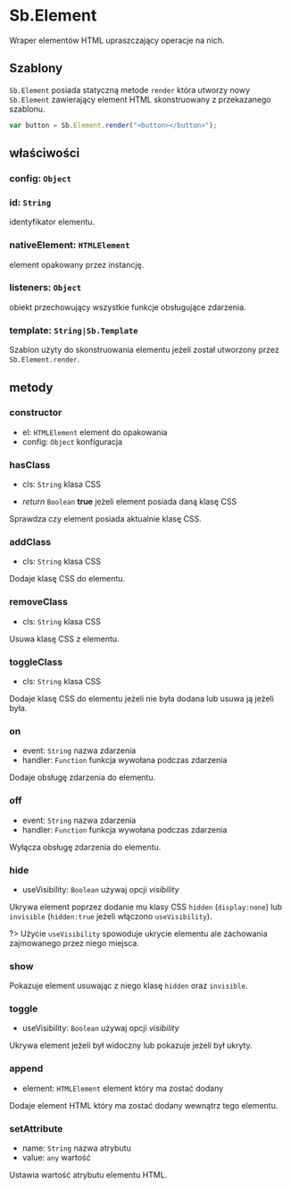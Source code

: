 # Sb.Element

Wraper elementów HTML upraszczający operacje na nich.

## Szablony

`Sb.Element` posiada statyczną metode `render` która utworzy nowy `Sb.Element` zawierający element
HTML skonstruowany z przekazanego szablonu.

```js
var button = Sb.Element.render("<button></button>");
```

## właściwości

### config: `Object`

### id: `String`
identyfikator elementu.

### nativeElement: `HTMLElement`
element opakowany przez instancję.

### listeners: `Object`
obiekt przechowujący wszystkie funkcje obsługujące zdarzenia.

### template: `String|Sb.Template` 
Szablon użyty do skonstruowania elementu jeżeli został utworzony przez `Sb.Element.render`.

## metody

### constructor
- el: `HTMLElement` element do opakowania
- config: `Object` konfiguracja

### hasClass
- cls: `String` klasa CSS

- *return* `Boolean` **true** jeżeli element posiada daną klasę CSS

Sprawdza czy element posiada aktualnie klasę CSS.

### addClass
- cls: `String` klasa CSS

Dodaje klasę CSS do elementu.

### removeClass
- cls: `String` klasa CSS

Usuwa klasę CSS z elementu.

### toggleClass
- cls: `String` klasa CSS

Dodaje klasę CSS do elementu jeżeli nie była dodana lub usuwa ją jeżeli była.

### on
- event: `String` nazwa zdarzenia
- handler: `Function` funkcja wywołana podczas zdarzenia

Dodaje obsługę zdarzenia do elementu.

### off
- event: `String` nazwa zdarzenia
- handler: `Function` funkcja wywołana podczas zdarzenia

Wyłącza obsługę zdarzenia do elementu.

### hide
- useVisibility: `Boolean` używaj opcji *visibility*

Ukrywa element poprzez dodanie mu klasy CSS `hidden` (`display:none`) lub `invisible` (`hidden:true` jeżeli włączono `useVisibility`). 

?> Użycie `useVisibility` spowoduje ukrycie elementu ale zachowania zajmowanego przez niego miejsca.

### show 

Pokazuje element usuwając z niego klasę `hidden` oraz `invisible`.

### toggle
- useVisibility: `Boolean` używaj opcji *visibility*

Ukrywa element jeżeli był widoczny lub pokazuje jeżeli był ukryty.

### append
- element: `HTMLElement` element który ma zostać dodany

Dodaje element HTML który ma zostać dodany wewnątrz tego elementu.

### setAttribute
- name: `String` nazwa atrybutu
- value: `any` wartość

Ustawia wartość atrybutu elementu HTML.